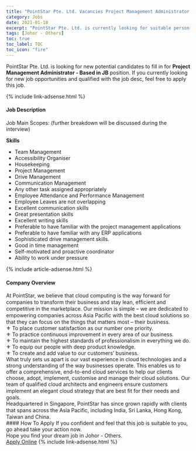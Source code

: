 ```yaml
---
title: "PointStar Pte. Ltd. Vacancies Project Management Administrator - Based in JB" 
category: Jobs 
date: 2021-01-18 
excerpt: "PointStar Pte. Ltd. is currently looking for suitable person to fill in the Project Management Administrator - Based in JB which positioned at Johor - Others" 
tags: [Johor - Others] 
toc: true 
toc_label: TOC 
toc_icon: "fire" 
--- 
```


<p>PointStar Pte. Ltd. is looking for new potential candidates to fill in for <b>Project Management Administrator - Based in JB</b> position. If you currently looking for new job opportunities and qualified with the job desc, feel free to apply this job.
</p>{% include link-adsense.html %} 
<div><div><h4>Job Description</h4></div><div><div><span><div><p>Job Main Scopes: (further breakdown will be discussed during the interview)</p><p><strong>Skills</strong></p><ul><li>Team Management&#160;</li><li>Accessibility Organiser</li><li>Housekeeping</li><li>Project Management</li><li>Drive Management</li><li>Communication Management</li><li>Any other task assigned appropriately</li><li>Employee Attendance and Performance Management</li><li>Employee Leaves are not overlapping</li><li>Excellent communication skills</li><li>Great presentation skills</li><li>Excellent writing skills</li><li>Preferable to have familiar with the project management applications</li><li>Preferable to have familiar with any ERP applications</li><li>Sophisticated drive management skills.&#160;</li><li>Good in time management</li><li>Self-motivated and proactive coordinator</li><li>Ability to work under pressure</li></ul></div></span></div></div></div> 
{% include article-adsense.html %} 
<div><div><h4>Company Overview</h4></div><div><div><span><div><div>
<div>
<div>
<div>At PointStar, we believe that cloud computing is the way forward for companies to transform&#160;their business and stay lean, ef&#64257;cient and competitive in the marketplace.&#160;Our mission is simple &#8211; we are dedicated to empowering companies across Asia Paci&#64257;c&#160;with the best cloud solutions so that they can focus on the things that matters most &#8211; their business.</div>
<div>&#9884;&#160;To place customer satisfaction as our number one priority.</div>
<div>&#9884;&#160;To practice continuous improvement in every area of our business.</div>
<div>&#9884;&#160;To maintain the highest standards of professionalism in everything we do.</div>
<div>&#9884;&#160;To equip our people with deep product knowledge.</div>
<div>&#9884;&#160;To create and add value to our customers&#8217; business.</div>
<div>What truly sets us apart is our vast experience in cloud technologies and a strong&#160;understanding of the way businesses operate. This enables us to offer a comprehensive,&#160;end-to-end cloud services to help our clients choose, adopt, implement, customise and&#160;manage their cloud solutions. Our team of qualified&#160;cloud architects and engineers ensure&#160;customers implement an elegant cloud strategy that are best &#64257;t for their needs and goals.</div>
<div>Headquartered in Singapore, PointStar has since grown rapidly with clients that spans&#160;across the Asia Paci&#64257;c, including India, Sri Lanka, Hong Kong, Taiwan and China.</div>
</div>
</div>
</div></div></span></div></div></div> 
#### How To Apply 
If you confident and feel that this job is suitable to you, go ahead take your action now. <br/> 
Hope you find your dream job in Johor - Others. <br/> 
<a href="https://www.jobstreet.com.my/en/job/project-management-administrator-based-in-jb-4465617?jobId=jobstreet-my-job-4465617&sectionRank=5&token=0~849e6112-3678-4fdb-aa79-b6bbcb3c4f1a&fr=SRP%20View%20In%20New%20Ta" class="btn btn--info" target="_blank" rel="nofollow noopenner">Apply Online</a> 
{% include link-adsense.html %} 